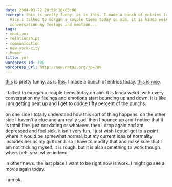 ```yaml
---
date: 2004-03-22 20:59:18+00:00
excerpt: this is pretty funny. as is this. I made a bunch of entries today. this is
  nice.i talked to morgan a couple tiems today on aim. it is kinda weird. with every
  conversation my feelngs and emotion...
tags:
- emotions
- relationships
- communication
- new-york-city
- humor
title: yo!
wordpress_id: 789
wordpress_url: http://new.nata2.org/?p=789
---
```


<a href="http://www.avalanchetankers.us/archives/000058.html">this</a> is pretty funny. as is <a href="http://homestarrunner.com/sbemailahundred.html">this</a>. I made a bunch of entries today. <a href="http://www.craigslist.org/about/best/nyc/26652812.html">this is nice</a>.<br/><br/>i talked to morgan a couple tiems today on aim. it is kinda weird. with every conversation my feelngs and emotions start bouncing up and down. it is like I am getting beat up and I get to dodge fifty percent of the punchs. <br/><br/>on one side I totally understand how this sort of thing happens. on the other side I haven't a clue and am really sad. then I bounce up and I notice that it is totall fine. just not dating or whatever. then I drop again and am depressed and feel sick. it isn't very fun. I just wish I coudl get to a point where it would be somewhat normal. but my current idea of normality includes her as my girlfriend. so I have to modify that and make sure that I am not tricking myself. it is rough. but it is also something to work though. whee. heh. yea. whee indeed. <br/><br/>in other news. the last place I want to be right now is work. I might go see a movie again today. <br/><br/>i am ok.